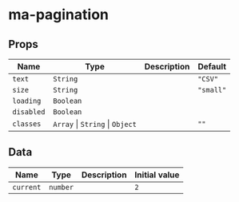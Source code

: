 # ma-pagination

## Props

| Name       | Type                                    | Description | Default   |
| ---------- | --------------------------------------- | ----------- | --------- |
| `text`     | `String`                                |             | `"CSV"`   |
| `size`     | `String`                                |             | `"small"` |
| `loading`  | `Boolean`                               |             |           |
| `disabled` | `Boolean`                               |             |           |
| `classes`  | `Array` &#124; `String` &#124; `Object` |             | `""`      |

## Data

| Name      | Type     | Description | Initial value |
| --------- | -------- | ----------- | ------------- |
| `current` | `number` |             | `2`           |

